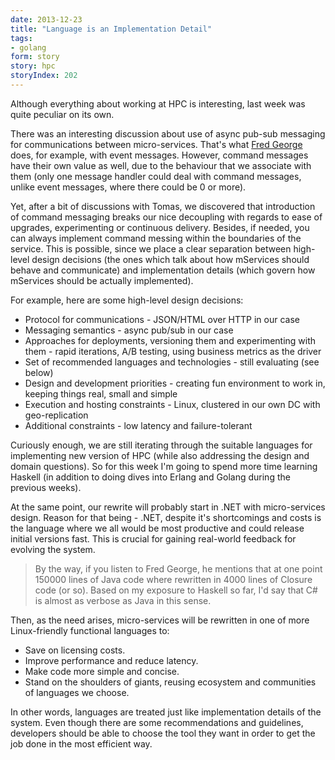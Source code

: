 ```yaml
---
date: 2013-12-23
title: "Language is an Implementation Detail"
tags:
- golang
form: story
story: hpc
storyIndex: 202
---
```



Although everything about working at HPC is interesting, last week was
quite peculiar on its own.

There was an interesting discussion about use of async pub-sub
messaging for communications between micro-services. That's what
[Fred George](http://vimeo.com/79866979) does, for example, with event
messages. However, command messages have their own value as well, due
to the behaviour that we associate with them (only one message handler
could deal with command messages, unlike event messages, where there
could be 0 or more).

Yet, after a bit of discussions with Tomas, we discovered that
introduction of command messaging breaks our nice decoupling with
regards to ease of upgrades, experimenting or continuous
delivery. Besides, if needed, you can always implement command messing
within the boundaries of the service. This is possible, since we place
a clear separation between high-level design decisions (the ones which
talk about how mServices should behave and communicate) and
implementation details (which govern how mServices should be actually
implemented).

For example, here are some high-level design decisions:

* Protocol for communications - JSON/HTML over HTTP in our case
* Messaging semantics - async pub/sub in our case
* Approaches for deployments, versioning them and experimenting with
    them - rapid iterations, A/B testing, using business metrics
    as the driver
* Set of recommended languages and technologies - still
    evaluating (see below)
* Design and development priorities - creating fun environment
    to work in, keeping things real, small and simple
* Execution and hosting constraints - Linux, clustered in our
    own DC with geo-replication
* Additional constraints - low latency and failure-tolerant

Curiously enough, we are still iterating through the suitable
languages for implementing new version of HPC (while also addressing
the design and domain questions). So for this week I'm going to
spend more time learning Haskell (in addition to doing dives into
Erlang and Golang during the previous weeks).

At the same point, our rewrite will probably start in .NET with
micro-services design. Reason for that being - .NET, despite it's
shortcomings and costs is the language where we all would be most
productive and could release initial versions fast. This is crucial
for gaining real-world feedback for evolving the system.


> By the way, if you listen to Fred George, he mentions that at one
> point 150000 lines of Java code where rewritten in 4000 lines of
> Closure code (or so). Based on my exposure to Haskell so far,
> I'd say that C# is almost as verbose as Java in this sense.

Then, as the need arises, micro-services will be rewritten in one of
more Linux-friendly functional languages to:

* Save on licensing costs.
* Improve performance and reduce latency.
* Make code more simple and concise.
* Stand on the shoulders of giants, reusing ecosystem and communities
    of languages we choose.


In other words, languages are treated just like implementation details
of the system. Even though there are some recommendations and
guidelines, developers should be able to choose the tool they want in
order to get the job done in the most efficient way.
